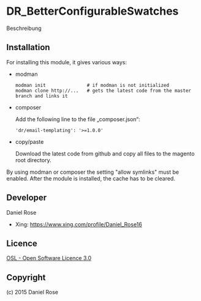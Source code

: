 DR_BetterConfigurableSwatches
=============================
Beschreibung

Installation
-------
For installing this module, it gives various ways:

* modman

  ```
  modman init 			    # if modman is not initialized
  modman clone http://... 	# gets the latest code from the master branch and links it
  ```

* composer

  Add the following line to the file „composer.json“:

  `'dr/email-templating': '>=1.0.0'`

* copy/paste

  Download the latest code from github and copy all files to the magento root directory.

By using modman or composer the setting "allow symlinks" must be enabled. After the module is installed, the cache has to be cleared.

Developer
---------
Daniel Rose

* Xing: https://www.xing.com/profile/Daniel_Rose16

Licence
-------
[OSL - Open Software Licence 3.0](http://opensource.org/licenses/osl-3.0.php)

Copyright
---------
(c) 2015 Daniel Rose